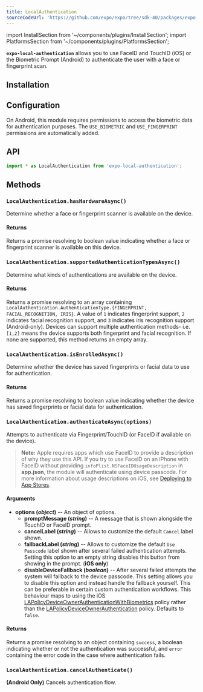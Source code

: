 ```yaml
---
title: LocalAuthentication
sourceCodeUrl: 'https://github.com/expo/expo/tree/sdk-40/packages/expo-local-authentication'
---
```


import InstallSection from '~/components/plugins/InstallSection';
import PlatformsSection from '~/components/plugins/PlatformsSection';

**`expo-local-authentication`** allows you to use FaceID and TouchID (iOS) or the Biometric Prompt (Android) to authenticate the user with a face or fingerprint scan.

<PlatformsSection android emulator ios simulator />

## Installation

<InstallSection packageName="expo-local-authentication" />

## Configuration

On Android, this module requires permissions to access the biometric data for authentication purposes. The `USE_BIOMETRIC` and `USE_FINGERPRINT` permissions are automatically added.

## API

```js
import * as LocalAuthentication from 'expo-local-authentication';
```

## Methods

### `LocalAuthentication.hasHardwareAsync()`

Determine whether a face or fingerprint scanner is available on the device.

#### Returns

Returns a promise resolving to boolean value indicating whether a face or fingerprint scanner is available on this device.

### `LocalAuthentication.supportedAuthenticationTypesAsync()`

Determine what kinds of authentications are available on the device.

#### Returns

Returns a promise resolving to an array containing `LocalAuthentication.AuthenticationType.{FINGERPRINT, FACIAL_RECOGNITION, IRIS}`. A value of `1` indicates fingerprint support, `2` indicates facial recognition support, and `3` indicates iris recognition support (Android-only). Devices can support multiple authentication methods- i.e. `[1,2]` means the device supports both fingerprint and facial recognition. If none are supported, this method returns an empty array.

### `LocalAuthentication.isEnrolledAsync()`

Determine whether the device has saved fingerprints or facial data to use for authentication.

#### Returns

Returns a promise resolving to boolean value indicating whether the device has saved fingerprints or facial data for authentication.

### `LocalAuthentication.authenticateAsync(options)`

Attempts to authenticate via Fingerprint/TouchID (or FaceID if available on the device).

> **Note:** Apple requires apps which use FaceID to provide a description of why they use this API. If you try to use FaceID on an iPhone with FaceID without providing `infoPlist.NSFaceIDUsageDescription` in **app.json**, the module will authenticate using device passcode. For more information about usage descriptions on iOS, see [Deploying to App Stores](../../../distribution/app-stores.md#system-permissions-dialogs-on-ios).

#### Arguments

- **options (_object_)** -- An object of options.
  - **promptMessage (_string_)** -- A message that is shown alongside the TouchID or FaceID prompt.
  - **cancelLabel (_string_)** -- Allows to customize the default `Cancel` label shown.
  - **fallbackLabel (_string_)** -- Allows to customize the default `Use Passcode` label shown after several failed authentication attempts. Setting this option to an empty string disables this button from showing in the prompt. (**iOS only**)
  - **disableDeviceFallback (_boolean_)** -- After several failed attempts the system will fallback to the device passcode. This setting allows you to disable this option and instead handle the fallback yourself. This can be preferable in certain custom authentication workflows. This behaviour maps to using the iOS [LAPolicyDeviceOwnerAuthenticationWithBiometrics](https://developer.apple.com/documentation/localauthentication/lapolicy/lapolicydeviceownerauthenticationwithbiometrics?language=objc) policy rather than the [LAPolicyDeviceOwnerAuthentication](https://developer.apple.com/documentation/localauthentication/lapolicy/lapolicydeviceownerauthentication?language=objc) policy. Defaults to `false`.

#### Returns

Returns a promise resolving to an object containing `success`, a boolean indicating whether or not the authentication was successful, and `error` containing the error code in the case where authentication fails.

### `LocalAuthentication.cancelAuthenticate()`

**(Android Only)** Cancels authentication flow.
